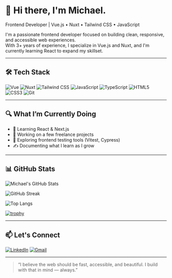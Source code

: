 
# 👋 Hi there, I'm Michael.

Frontend Developer | Vue.js • Nuxt • Tailwind CSS • JavaScript

I'm a passionate frontend developer focused on building clean, responsive, and accessible web experiences.  
With 3+ years of experience, I specialize in Vue.js and Nuxt, and I'm currently learning React to expand my skillset.

---

## 🛠️ Tech Stack

![Vue](https://img.shields.io/badge/-Vue.js-4FC08D?style=flat-square&logo=vue.js&logoColor=white)
![Nuxt](https://img.shields.io/badge/-Nuxt.js-00C58E?style=flat-square&logo=nuxt.js&logoColor=white)
![Tailwind CSS](https://img.shields.io/badge/-TailwindCSS-38B2AC?style=flat-square&logo=tailwind-css&logoColor=white)
![JavaScript](https://img.shields.io/badge/-JavaScript-F7DF1E?style=flat-square&logo=javascript&logoColor=black)
![TypeScript](https://img.shields.io/badge/-TypeScript-3178C6?style=flat-square&logo=typescript&logoColor=white)
![HTML5](https://img.shields.io/badge/-HTML5-E34F26?style=flat-square&logo=html5&logoColor=white)
![CSS3](https://img.shields.io/badge/-CSS3-1572B6?style=flat-square&logo=css3&logoColor=white)
![Git](https://img.shields.io/badge/-Git-F05032?style=flat-square&logo=git&logoColor=white)

---

## 🔍 What I’m Currently Doing
- 🌱 Learning React & Next.js
- 🚀 Working on a few freelance projects
- 🧪 Exploring frontend testing tools (Vitest, Cypress)
- ✍️ Documenting what I learn as I grow

---

## 📊 GitHub Stats

![Michael's GitHub Stats](https://github-readme-stats.vercel.app/api?username=MichaelAdedotun&show_icons=true&theme=radical&hide_title=true&count_private=true)

![GitHub Streak](https://streak-stats.demolab.com?user=MichaelAdedotun&theme=radical)

![Top Langs](https://github-readme-stats.vercel.app/api/top-langs/?username=MichaelAdedotun&layout=compact&theme=radical&hide_progress=false)

[![trophy](https://github-profile-trophy.vercel.app/?username=MichaelAdedotun&theme=radical&row=1&margin-w=10)](https://github.com/ryo-ma/github-profile-trophy)


---

## 📫 Let's Connect

[![LinkedIn](https://img.shields.io/badge/-LinkedIn-0A66C2?style=flat-square&logo=linkedin&logoColor=white)](https://www.linkedin.com/in/adedotun-adeyemo/)
[![Gmail](https://img.shields.io/badge/-Email-D14836?style=flat-square&logo=gmail&logoColor=white)](mailto:adedotun2096@gmail.com)

---

> “I believe the web should be fast, accessible, and beautiful. I build with that in mind — always.”

